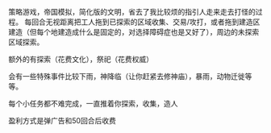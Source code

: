 策略游戏，帝国模拟，简化版的文明，省去了我比较烦的指引人走来走去打怪的过程。
每回合无视距离把工人拖到已探索的区域收集、交易/攻打，或者拖到建造区建造（但每个地建造成什么是固定的，对选择障碍症也是又好了），周边的未探索区域探索。

额外的有探索（花费文化），祭祀（花费权威）

会有一些特殊事件比较下雨，神降临（让你赶紧去修神庙），暴雨，动物迁徙等等。

每个小任务都不难完成，一直推着你探索，收集，造人

盈利方式是弹广告和50回合后收费
